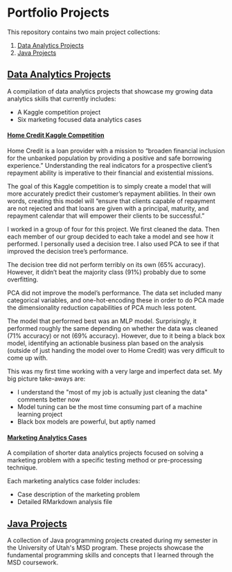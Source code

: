 # Portfolio Projects

This repository contains two main project collections:
1. [Data Analytics Projects](https://github.com/asdelis/asdelis.github.io/tree/main/data_analytics_projects)
2. [Java Projects](https://github.com/asdelis/asdelis.github.io/tree/main/java_projects)

## [Data Analytics Projects](https://github.com/asdelis/asdelis.github.io/tree/main/data_analytics_projects)

A compilation of data analytics projects that showcase my growing data analytics skills that currently includes:
- A Kaggle competition project
- Six marketing focused data analytics cases

#### [Home Credit Kaggle Competition](https://github.com/asdelis/asdelis.github.io/tree/main/data_analytics_projects/home_credit_kaggle_competition)

Home Credit is a loan provider with a mission to “broaden financial inclusion for the unbanked population by providing a positive and safe borrowing experience.” Understanding the real indicators for a prospective client’s repayment ability is imperative to their financial and existential missions.

The goal of this Kaggle competition is to simply create a model that will more accurately predict their customer’s repayment abilities. In their own words, creating this model will “ensure that clients capable of repayment are not rejected and that loans are given with a principal, maturity, and repayment calendar that will empower their clients to be successful.”

I worked in a group of four for this project. We first cleaned the data. Then each member of our group decided to each take a model and see how it performed. I personally used a decision tree. I also used PCA to see if that improved the decision tree’s performance.

The decision tree did not perform terribly on its own (65% accuracy). However, it didn’t beat the majority class (91%) probably due to some overfitting.

PCA did not improve the model’s performance. The data set included many categorical variables, and one-hot-encoding these in order to do PCA made the dimensionality reduction capabilities of PCA much less potent.

The model that performed best was an MLP model. Surprisingly, it performed roughly the same depending on whether the data was cleaned (71% accuracy) or not (69% accuracy). However, due to it being a black box model, identifying an actionable business plan based on the analysis (outside of just handing the model over to Home Credit) was very difficult to come up with.

This was my first time working with a very large and imperfect data set. My big picture take-aways are:
- I understand the "most of my job is actually just cleaning the data" comments better now
- Model tuning can be the most time consuming part of a machine learning project
- Black box models are powerful, but aptly named

#### [Marketing Analytics Cases](https://github.com/asdelis/asdelis.github.io/tree/main/data_analytics_projects/marketing_analytics_cases)

A compilation of shorter data analytics projects focused on solving a marketing problem with a specific testing method or pre-processing technique.

Each marketing analytics case folder includes:
- Case description of the marketing problem
- Detailed RMarkdown analysis file

## [Java Projects](https://github.com/asdelis/asdelis.github.io/tree/main/java_projects)

A collection of Java programming projects created during my semester in the University of Utah's MSD program. These projects showcase the fundamental programming skills and concepts that I learned through the MSD coursework.